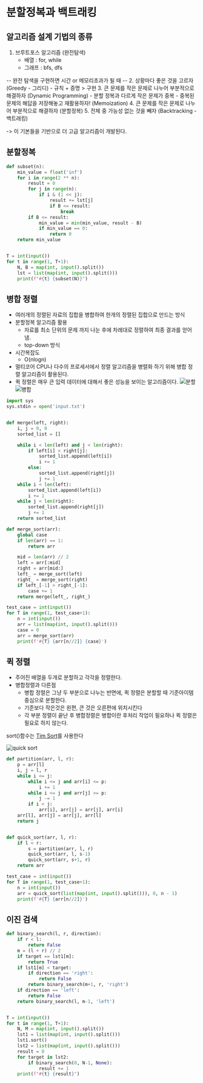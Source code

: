 # 분할정복과 백트래킹

## 알고리즘 설계 기법의 종류 
1. 브루트포스 알고리즘 (완전탐색)
    - 배열 : for, while
    - 그래프 : bfs, dfs

-- 완전 탐색을 구현하면 시간 or 메모리초과가 될 때 --
2. 상황마다 좋은 것을 고르자 (Greedy - 그리디)
    - 규칙 + 증명 > 구현 
3. 큰 문제를 작은 문제로 나누어 부분적으로 해결하자 (Dynamic Programming)
    - 분할 정복과 다르게 작은 문제가 중복
    - 중복된 문제의 해답을 저장해놓고 재활용하자! (Memoization)
4. 큰 문제를 작은 문제로 나누어 부분적으로 해결하자 (분할정복)
5. 전체 중 가능성 없는 것을 빼자 (Backtracking - 백트래킹)

-> 이 기본들을 기반으로 더 고급 알고리즘이 개발된다. 


## 분할정복 

```python
def subset(n):
    min_value = float('inf')
    for i in range(2 ** n):
        result = 0
        for j in range(n):
            if i & (1 << j):
                result += lst[j]
                if B <= result:
                    break
        if B <= result:
            min_value = min(min_value, result - B)
            if min_value == 0:
                return 0
    return min_value


T = int(input())
for t in range(1, T+1):
    N, B = map(int, input().split())
    lst = list(map(int, input().split()))
    print(f"#{t} {subset(N)}")
```


## 병합 정렬 
- 여러개의 정렬된 자료의 집합을 병합하여 한개의 정렬된 집합으로 만드는 방식 
- 분할정복 알고리즘 활용
    - 자료를 최소 단위의 문제 까지 나눈 후에 차례대로 정렬하여 최종 결과를 얻어냄.
    - top-down 방식
- 시간복잡도 
    - O(nlogn)
- 멀티코어 CPU나 다수의 프로세서에서 정렬 알고리즘을 병렬화 하기 위해 병합 정렬 알고리즘이 활용된다. 
- 퀵 정렬은 매우 큰 입력 데이터에 대해서 좋은 성능을 보이는 알고리즘이다. 
![분할](merge1.PNG)
![병합](merge2.PNG)



```python
import sys
sys.stdin = open('input.txt')


def merge(left, right):
    i, j = 0, 0
    sorted_list = []

    while i < len(left) and j < len(right):
        if left[i] < right[j]:
            sorted_list.append(left[i])
            i += 1
        else:
            sorted_list.append(right[j])
            j += 1
    while i < len(left):
        sorted_list.append(left[i])
        i += 1
    while j < len(right):
        sorted_list.append(right[j])
        j += 1
    return sorted_list

def merge_sort(arr):
    global case
    if len(arr) == 1:
        return arr

    mid = len(arr) // 2
    left = arr[:mid]
    right = arr[mid:]
    left_ = merge_sort(left)
    right_ = merge_sort(right)
    if left_[-1] > right_[-1]:
        case += 1
    return merge(left_, right_)

test_case = int(input())
for T in range(1, test_case+1):
    n = int(input())
    arr = list(map(int, input().split()))
    case = 0
    arr = merge_sort(arr)
    print(f'#{T} {arr[n//2]} {case}')
```


## 퀵 정렬
- 주어진 배열을 두개로 분할하고 각각을 정렬한다. 
- 병합정렬과 다른점 
    - 병합 정렬은 그냥 두 부분으로 나누는 반면에, 퀵 정렬은 분할할 때 기준아이템 중심으로 분할한다. 
    - 기준보다 작은것은 왼편, 큰 것은 오른편에 위치시킨다
    - 각 부분 정렬이 끝난 후 병합정렬은 병합이란 후처리 작업이 필요하나 퀵 정렬은 필요로 하지 않는다. 

sort()함수는 [Tim Sort](https://d2.naver.com/helloworld/0315536)를 사용한다

![quick sort](1.PNG)



```python
def partition(arr, l, r):
    p = arr[l]
    i, j = l, r
    while i <= j:
        while i <= j and arr[i] <= p:
            i += 1
        while i <= j and arr[j] >= p:
            j -= 1
        if i < j:
            arr[i], arr[j] = arr[j], arr[i]
    arr[l], arr[j] = arr[j], arr[l]
    return j


def quick_sort(arr, l, r):
    if l < r:
        s = partition(arr, l, r)
        quick_sort(arr, l, s-1)
        quick_sort(arr, s+1, r)
    return arr

test_case = int(input())
for T in range(1, test_case+1):
    n = int(input())
    arr = quick_sort(list(map(int, input().split())), 0, n - 1)
    print(f'#{T} {arr[n//2]}')
```


## 이진 검색 

```python
def binary_search(l, r, direction):
    if r < l:
        return False
    m = (l + r) // 2
    if target == lst1[m]:
        return True
    if lst1[m] < target:
        if direction == 'right':
            return False
        return binary_search(m+1, r, 'right')
    if direction == 'left':
        return False
    return binary_search(l, m-1, 'left')


T = int(input())
for t in range(1, T+1):
    N, M = map(int, input().split())
    lst1 = list(map(int, input().split()))
    lst1.sort()
    lst2 = list(map(int, input().split()))
    result = 0
    for target in lst2:
        if binary_search(0, N-1, None):
            result += 1
    print(f"#{t} {result}")
```